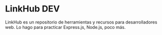 # LinkHub DEV

LinkHub es un repositorio de herramientas y recursos para desarrolladores web.
Lo hago para practicar Express.js, Node.js, poco más.